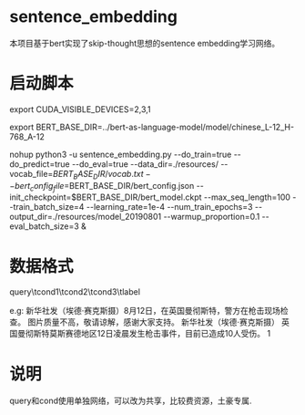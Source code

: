 # sentence_embedding
本项目基于bert实现了skip-thought思想的sentence embedding学习网络。

# 启动脚本
export CUDA_VISIBLE_DEVICES=2,3,1

export BERT_BASE_DIR=../bert-as-language-model/model/chinese_L-12_H-768_A-12

nohup python3 -u sentence_embedding.py --do_train=true --do_predict=true --do_eval=true  --data_dir=./resources/ --vocab_file=$BERT_BASE_DIR/vocab.txt --bert_config_file=$BERT_BASE_DIR/bert_config.json   --init_checkpoint=$BERT_BASE_DIR/bert_model.ckpt --max_seq_length=100 --train_batch_size=4 --learning_rate=1e-4 --num_train_epochs=3 --output_dir=./resources/model_20190801 --warmup_proportion=0.1 --eval_batch_size=3 &


# 数据格式
query\tcond1\tcond2\tcond3\tlabel

e.g:
新华社发（埃德·赛克斯摄）8月12日，在英国曼彻斯特，警方在枪击现场检查。   图片质量不高，敬请谅解，感谢大家支持。  新华社发（埃德·赛克斯摄）        英国曼彻斯特莫斯赛德地区12日凌晨发生枪击事件，目前已造成10人受伤。  1

# 说明
query和cond使用单独网络，可以改为共享，比较费资源，土豪专属.
